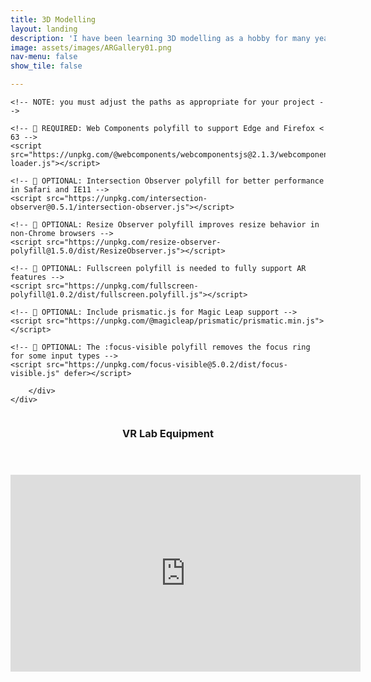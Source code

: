 ```yaml
---
title: 3D Modelling
layout: landing
description: 'I have been learning 3D modelling as a hobby for many years and have used it in a few projects.'
image: assets/images/ARGallery01.png
nav-menu: false
show_tile: false

---
```

<!-- The following libraries and polyfills are recommended to maximize browser support -->
    <!-- NOTE: you must adjust the paths as appropriate for your project -->

    <!-- 🚨 REQUIRED: Web Components polyfill to support Edge and Firefox < 63 -->
    <script src="https://unpkg.com/@webcomponents/webcomponentsjs@2.1.3/webcomponents-loader.js"></script>

    <!-- 💁 OPTIONAL: Intersection Observer polyfill for better performance in Safari and IE11 -->
    <script src="https://unpkg.com/intersection-observer@0.5.1/intersection-observer.js"></script>

    <!-- 💁 OPTIONAL: Resize Observer polyfill improves resize behavior in non-Chrome browsers -->
    <script src="https://unpkg.com/resize-observer-polyfill@1.5.0/dist/ResizeObserver.js"></script>

    <!-- 💁 OPTIONAL: Fullscreen polyfill is needed to fully support AR features -->
    <script src="https://unpkg.com/fullscreen-polyfill@1.0.2/dist/fullscreen.polyfill.js"></script>

    <!-- 💁 OPTIONAL: Include prismatic.js for Magic Leap support -->
    <script src="https://unpkg.com/@magicleap/prismatic/prismatic.min.js"></script>

    <!-- 💁 OPTIONAL: The :focus-visible polyfill removes the focus ring for some input types -->
    <script src="https://unpkg.com/focus-visible@5.0.2/dist/focus-visible.js" defer></script>

<!-- Main assets/images/ar-business-card_urs_01.PNG -->
<div id="main">

<!-- One -->

<section id="one" class="spotlights">
<section>
<div class="content">
	<div class="inner">
	<model-viewer src="{% link assets/models/santabox.glb %}" data-position="25% 25%" /
								ios-src=""
								alt=""
								autoplay
								shadow-intensity="1"
								camera-controls
								interaction-prompt="auto"
								auto-rotate ar magic-leap>
		<div id="lazy-load-poster" slot="poster"></div>
	</model-viewer>

		</div>
	</div>
</section>

<section>
<section>
  <!-- <a href="generic.html" class="image"> -->
    <img src="{% link assets/images/blue512.png %}" alt="" data-position="top center" />
  <!-- </a> -->
  <div class="content">
    <div class="inner">
      <header class="major">
        <h3>VR Lab Equipment</h3>
      </header>
      <p>
      <iframe width="560" height="315" src="https://www.youtube.com/embed/3Iog89yVh34" frameborder="0" allow="accelerometer; autoplay; clipboard-write; encrypted-media; gyroscope; picture-in-picture" allowfullscreen></iframe></p>
      <!-- ul class="actions">
        <li><a href="generic.html" class="button">Learn more</a></li>
      </ul -->
    </div>
  </div>
</section>
</section>

<!--
  vr lab equipment
  <iframe width="560" height="315" src="https://www.youtube.com/embed/3Iog89yVh34" frameborder="0" allow="accelerometer; autoplay; clipboard-write; encrypted-media; gyroscope; picture-in-picture" allowfullscreen></iframe>
urs costume
<iframe width="560" height="315" src="https://www.youtube.com/embed/QomYoaxt66c" frameborder="0" allow="accelerometer; autoplay; clipboard-write; encrypted-media; gyroscope; picture-in-picture" allowfullscreen></iframe>
-- >

</section>



<!-- Three -->


</div>

